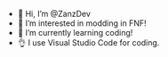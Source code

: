 - 👋 Hi, I’m @ZanzDev
- 👀 I’m interested in modding in FNF!
- 🌱 I’m currently learning coding!
- 👌 I use Visual Studio Code for coding.
